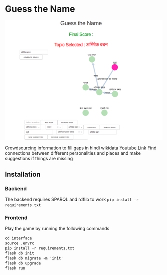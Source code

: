 # Guess the Name
![](ui.png)

Crowdsourcing information to fill gaps in hindi wikidata
[Youtube Link](https://www.youtube.com/watch?v=_rT9ruQt0E0&t=159s)
Find connections between different personalities and places and make suggestions if things are missing

## Installation
### Backend
The backend requires SPARQL and rdflib to work
`pip install -r requirements.txt`

### Frontend
Play the game by running the following commands

```
cd interface
source .envrc
pip install -r requirements.txt
flask db init
flask db migrate -m 'init'
flask db upgrade
flask run
```
